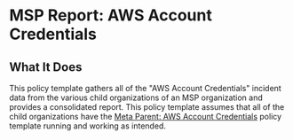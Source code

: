 # MSP Report: AWS Account Credentials

## What It Does

This policy template gathers all of the "AWS Account Credentials" incident data from the various child organizations of an MSP organization and provides a consolidated report. This policy template assumes that all of the child organizations have the [Meta Parent: AWS Account Credentials](https://github.com/flexera-public/policy_templates/tree/master/automation/aws/aws_account_credentials/META_README.md) policy template running and working as intended.
